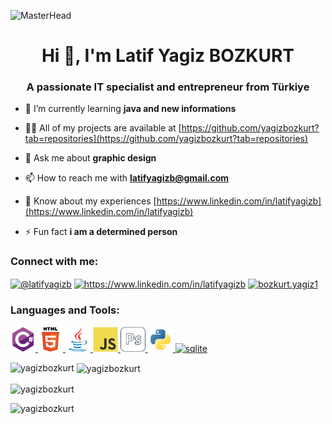 
![MasterHead](https://media.licdn.com/dms/image/v2/D4D16AQHnqjT6gmfn2w/profile-displaybackgroundimage-shrink_350_1400/B4DZlXiNbMJkAY-/0/1758110211240?e=1761177600&v=beta&t=NkeUy_Kry-77iebw2X7Fqym5IZHgqPOGjXyNPMMiug8)

<h1 align="center">Hi 👋, I'm Latif Yagiz BOZKURT</h1>
<h3 align="center">A passionate IT specialist and entrepreneur from Türkiye</h3>


- 🌱 I’m currently learning **java and new informations**

- 👨‍💻 All of my projects are available at [https://github.com/yagizbozkurt?tab=repositories](https://github.com/yagizbozkurt?tab=repositories)

- 💬 Ask me about **graphic design**

- 📫 How to reach me with **latifyagizb@gmail.com**

- 📄 Know about my experiences [https://www.linkedin.com/in/latifyagizb](https://www.linkedin.com/in/latifyagizb)

- ⚡ Fun fact **i am a determined person**

<h3 align="left">Connect with me:</h3>
<p align="left">
<a href="https://twitter.com/@latifyagizb" target="blank"><img align="center" src="https://raw.githubusercontent.com/rahuldkjain/github-profile-readme-generator/master/src/images/icons/Social/twitter.svg" alt="@latifyagizb" height="30" width="40" /></a>
<a href="https://linkedin.com/in/latifyagizb" target="blank"><img align="center" src="https://raw.githubusercontent.com/rahuldkjain/github-profile-readme-generator/master/src/images/icons/Social/linked-in-alt.svg" alt="https://www.linkedin.com/in/latifyagizb" height="30" width="40" /></a>
<a href="https://instagram.com/bozkurt.yagiz1" target="blank"><img align="center" src="https://raw.githubusercontent.com/rahuldkjain/github-profile-readme-generator/master/src/images/icons/Social/instagram.svg" alt="bozkurt.yagiz1" height="30" width="40" /></a>
</p>

<h3 align="left">Languages and Tools:</h3>
<p align="left"> <a href="https://www.w3schools.com/cs/" target="_blank" rel="noreferrer"> <img src="https://raw.githubusercontent.com/devicons/devicon/master/icons/csharp/csharp-original.svg" alt="csharp" width="40" height="40"/> </a> <a href="https://www.w3.org/html/" target="_blank" rel="noreferrer"> <img src="https://raw.githubusercontent.com/devicons/devicon/master/icons/html5/html5-original-wordmark.svg" alt="html5" width="40" height="40"/> </a> <a href="https://www.java.com" target="_blank" rel="noreferrer"> <img src="https://raw.githubusercontent.com/devicons/devicon/master/icons/java/java-original.svg" alt="java" width="40" height="40"/> </a> <a href="https://developer.mozilla.org/en-US/docs/Web/JavaScript" target="_blank" rel="noreferrer"> <img src="https://raw.githubusercontent.com/devicons/devicon/master/icons/javascript/javascript-original.svg" alt="javascript" width="40" height="40"/> </a> <a href="https://www.photoshop.com/en" target="_blank" rel="noreferrer"> <img src="https://raw.githubusercontent.com/devicons/devicon/master/icons/photoshop/photoshop-line.svg" alt="photoshop" width="40" height="40"/> </a> <a href="https://www.python.org" target="_blank" rel="noreferrer"> <img src="https://raw.githubusercontent.com/devicons/devicon/master/icons/python/python-original.svg" alt="python" width="40" height="40"/> </a> <a href="https://www.sqlite.org/" target="_blank" rel="noreferrer"> <img src="https://www.vectorlogo.zone/logos/sqlite/sqlite-icon.svg" alt="sqlite" width="40" height="40"/> </a> </p>

<p><img align="left" src="https://github-readme-stats.vercel.app/api/top-langs?username=yagizbozkurt&show_icons=true&locale=en&layout=compact" alt="yagizbozkurt" /></p>

<p>&nbsp;<img align="center" src="https://github-readme-stats.vercel.app/api?username=yagizbozkurt&show_icons=true&locale=en" alt="yagizbozkurt" /></p>

<p><img align="center" src="https://github-readme-streak-stats.herokuapp.com/?user=yagizbozkurt&" alt="yagizbozkurt" /></p>

<p align="left"> <img src="https://komarev.com/ghpvc/?username=yagizbozkurt&label=Profile%20views&color=0e75b6&style=flat" alt="yagizbozkurt" /> </p>

